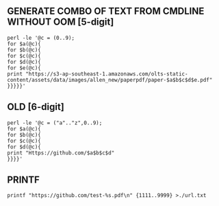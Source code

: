 ## GENERATE COMBO OF TEXT FROM CMDLINE WITHOUT OOM [5-digit]

```
perl -le '@c = (0..9);
for $a(@c){
for $b(@c){
for $c(@c){
for $d(@c){
for $e(@c){
print "https://s3-ap-southeast-1.amazonaws.com/olts-static-content/assets/data/images/allen_new/paperpdf/paper-$a$b$c$d$e.pdf"
}}}}}'
```

## OLD [6-digit]
```
perl -le '@c = ("a".."z",0..9);
for $a(@c){
for $b(@c){
for $c(@c){
for $d(@c){
print "Https://github.com/$a$b$c$d"
}}}}'
```

## PRINTF
```
printf "https://github.com/test-%s.pdf\n" {1111..9999} >./url.txt
```

